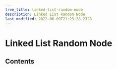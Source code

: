 ```yaml
---
tree_title: linked-list-random-node
description: Linked List Random Node
last_modified: 2022-06-09T21:23:28.2328
---
```


# Linked List Random Node

## Contents
